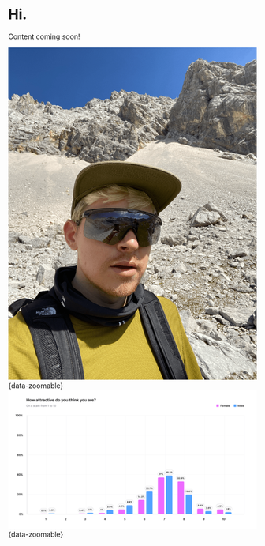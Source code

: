 # Hi.
Content coming soon!

![Alt text](../docs/images/egor.png){data-zoomable}
![Alt text](../docs/images/chart.png){data-zoomable}
